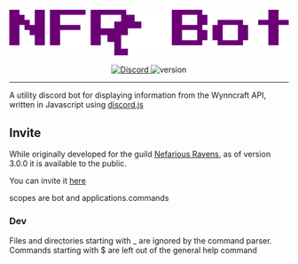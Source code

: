 
![](https://raw.githubusercontent.com/MikhaD/nfr-bot/main/src/images/nfr-bot.png)

<div align="center">
	<a href="https://discord.gg/55XKx6mPuK">
		<img alt="Discord" src="https://img.shields.io/discord/739428526431666237?label=Nefarious%20Ravens&logo=discord&logoColor=ffffff&color=5865F2">
	</a>
	<img alt="version" src="https://img.shields.io/github/package-json/v/MikhaD/nfr-bot?color=992699&logo=data%3Aimage%2Fsvg%2Bxml%3Bbase64%2CPHN2ZyB4bWxucz0iaHR0cDovL3d3dy53My5vcmcvMjAwMC9zdmciIHdpZHRoPSIzMCIgaGVpZ2h0PSIzMCIgdmlld0JveD0iMCAwIDYgNiI%2BPHBhdGggZmlsbD0iI2ZmZiIgZD0iTTMsMGwyLDBsMCwxbDEsMGwwLDFsLTIsMGwwLDFsLTEsMGwwLDJsMSwwbDAsMWwtMiwwbDAsLTJsLTEsMGwwLC0xIGwtMSwwbDAsLTFsMiwwbDAsLTFsMSwweiIvPjwvc3ZnPg%3D%3D">
</div>

---

A utility discord bot for displaying information from the Wynncraft API, written in Javascript using [discord.js](https://github.com/discordjs/discord.js)

## Invite

While originally developed for the guild [Nefarious Ravens](https://forums.wynncraft.com/threads/%E2%9C%AE%E2%9C%AE-nefarious-ravens-lvl-76-community-warring-guild.294350/), as of version 3.0.0 it is available to the public.

You can invite it [here]()

scopes are bot and applications.commands

### Dev
Files and directories starting with _ are ignored by the command parser. Commands starting with $ are left out of the general help command